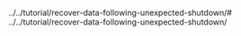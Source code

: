 ../../tutorial/recover-data-following-unexpected-shutdown/# ../../tutorial/recover-data-following-unexpected-shutdown/